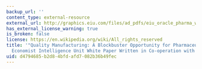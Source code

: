 ```yaml
---
backup_url: ''
content_type: external-resource
external_url: http://graphics.eiu.com/files/ad_pdfs/eiu_oracle_pharma_wp.pdf
has_external_license_warning: true
is_broken: false
license: https://en.wikipedia.org/wiki/All_rights_reserved
title: '"Quality Manufacturing: A Blockbuster Opportunity for Pharmaceuticals, An
  Economist Intelligence Unit White Paper Written in Co-operation with Oracle." (PDF)'
uid: d4794685-b2d8-4bfd-afd7-082b36b49fec
---
```

